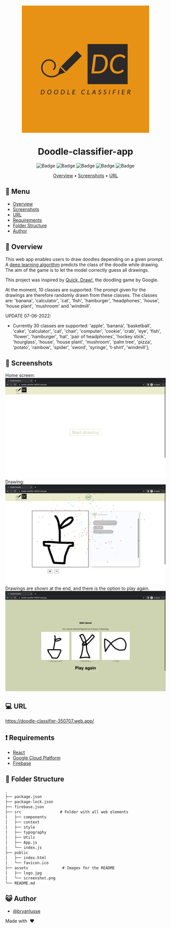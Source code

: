 <div align="center">

<img src="assets/doodle-classifier-app-logos.jpeg" alt="drawing" width="400"/> <br />

# Doodle-classifier-app

![Badge](https://img.shields.io/github/languages/count/bryanlusse/doodle-classifier-app)
![Badge](https://github.com/bryanlusse/doodle-classifier-app/actions/workflows/node.js.yml/badge.svg)
![Badge](https://img.shields.io/codecov/c/github/bryanlusse/doodle-classifier-app)
![Badge](https://img.shields.io/github/last-commit/bryanlusse/doodle-classifier-app)
![Badge](https://img.shields.io/github/languages/code-size/bryanlusse/doodle-classifier-app)

[Overview](#scroll-overview)
•
[Screenshots](#rice_scene-screenshot)
•
[URL](#computer-url)
</div>

## :bookmark_tabs: Menu

- [Overview](#scroll-overview)
- [Screenshots](#rice_scene-screenshot)
- [URL](#computer-url)
- [Requirements](#exclamation-requirements)
- [Folder Structure](#open_file_folder-folder-structure)
- [Author](#smiley_cat-author)

## :scroll: Overview

This web app enables users to draw doodles depending on a given prompt. A [deep learning algorithm](https://github.com/bryanlusse/doodle-classifier) predicts the class of the doodle while drawing. The aim of the game is to let the model correctly guess all drawings.

This project was inspired by [Quick, Draw!](https://quickdraw.withgoogle.com/), the doodling game by Google.

At the moment, 10 classes are supported. The prompt given for the drawings are therefore randomly drawn from these classes. The classes are: 'banana', 'calculator', 'cat', 'fish', 'hamburger', 'headphones', 'house', 'house plant', 'mushroom' and 'windmill'.

UPDATE 07-06-2022:
- Currently 30 classes are supported: 'apple', 'banana', 'basketball', 'cake', 'calculator', 'cat', 'chair', 'computer', 'cookie', 'crab', 'eye', 'fish', 'flower', 'hamburger', 'hat', 'pair of headphones', 'hockey stick', 'hourglass', 'house', 'house plant', 'mushroom', 'palm tree', 'pizza', 'potato', 'rainbow', 'spider', 'sword', 'syringe', 't-shirt', 'windmill'];

## :rice_scene: Screenshots
Home screen:
![Logo](assets/screenshot1.png)
Drawing:
![Logo](assets/screenshot2.png)
Drawings are shown at the end, and there is the option to play again.
![Logo](assets/screenshot3.png)

## :computer: URL

https://doodle-classifier-350707.web.app/

## :exclamation: Requirements

- [React](https://reactjs.org/)
- [Google Cloud Platform](https://cloud.google.com/gcp/)
- [Firebase](https://firebase.google.com/)

## :open_file_folder: Folder Structure

```
.
├── package.json
├── package-lock.json
├── firebase.json
├── src                 # Folder with all web elements
│   ├── components
│   ├── context
│   ├── style
│   ├── typography
│   ├── Utils
│   ├── App.js
│   └── index.js
├── public
│   ├── index.html              
│   └── favicon.ico               
├── assets               # Images for the README
│   ├── logo.jpg
│   └── screenshot.png
└── README.md
```

## :smiley_cat: Author

- [@bryanlusse](https://github.com/bryanlusse)

Made with &nbsp;❤️&nbsp;